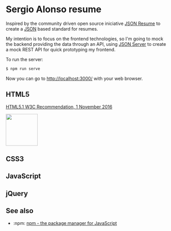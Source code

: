 # Sergio Alonso resume

Inspired by the community driven open source iniciative [JSON Resume](https://jsonresume.org/) to create a [JSON](http://json.org/) based standard for resumes.

My intention is to focus on the frontend technologies, so I'm going to mock the backend providing the data through an API, using [JSON Server](https://github.com/typicode/json-server) to create a mock REST API for quick prototyping my frontend.

To run the server:

```bash
$ npm run serve
```

Now you can go to [http://localhost:3000/]() with your web browser.

## HTML5

[HTML5.1 W3C Recommendation, 1 November 2016](https://www.w3.org/TR/html51)

<img src="https://upload.wikimedia.org/wikipedia/commons/6/61/HTML5_logo_and_wordmark.svg" width="100">

## CSS3

## JavaScript

## jQuery

## See also
* :npm: [npm - the package manager for JavaScript](https://www.npmjs.com)
